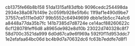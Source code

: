 cb1375fe66b8b158
51da1315af83dfbb
9096cedc254498da
2934e38a087b149e
2c059fb928e5fb6c
11f9af1e490d9be7
37557ce5111e0d07
99b5552c64949699
dbb1e5b5cc74a1c6
a8448a77da35b7fc
141b7385d7d8724e
ce14acf88260622c
6cf128078feff6d8
a8965de982e8d10b
23022d740328c8f7
58d700c3521da999
6d0d67ca9e6f969a
592f0f11d953ddc7
1e2efafaa64bc06d
bc4b9d7a70632dc6
fc63b7eddfe7d8f1
